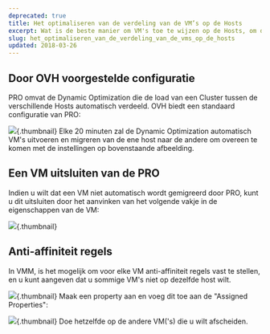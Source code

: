 ```yaml
---
deprecated: true
title: Het optimaliseren van de verdeling van de VM’s op de Hosts
excerpt: Wat is de beste manier om VM's toe te wijzen op de Hosts, om de resources te optimaliseren?
slug: het_optimaliseren_van_de_verdeling_van_de_vms_op_de_hosts
updated: 2018-03-26
---
```



## Door OVH voorgestelde configuratie
PRO omvat de Dynamic Optimization die de load van een Cluster tussen de verschillende Hosts automatisch verdeeld.
OVH biedt een standaard configuratie van PRO:

![](images/img_1991.jpg){.thumbnail}
Elke 20 minuten zal de Dynamic Optimization automatisch VM's uitvoeren en migreren van de ene host naar de andere om overeen te komen met de instellingen op bovenstaande afbeelding.


## Een VM uitsluiten van de PRO
Indien u wilt dat een VM niet automatisch wordt gemigreerd door PRO, kunt u dit uitsluiten door het aanvinken van het volgende vakje in de eigenschappen van de VM:

![](images/img_1992.jpg){.thumbnail}


## Anti-affiniteit regels
In VMM, is het mogelijk om voor elke VM anti-affiniteit regels vast te stellen, en u kunt aangeven dat u sommige VM's niet op dezelfde host wilt.

![](images/img_1993.jpg){.thumbnail}
Maak een property aan en voeg dit toe aan de "Assigned Properties":

![](images/img_1994.jpg){.thumbnail}
Doe hetzelfde op de andere VM('s) die u wilt afscheiden.

